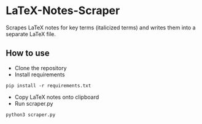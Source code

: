 # LaTeX-Notes-Scraper
Scrapes LaTeX notes for key terms (italicized terms) and writes them into a separate LaTeX file.



## How to use
 * Clone the repository
 * Install requirements
 ```
pip install -r requirements.txt
```

 * Copy LaTeX notes onto clipboard
 * Run scraper.py
```
python3 scraper.py
```

